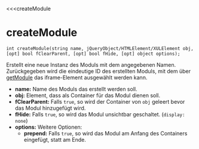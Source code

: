 ﻿<<<createModule

# createModule

```fnpreview
int createModule(string name, jQueryObject/HTMLElement/XULElement obj, [opt] bool fClearParent, [opt] bool fHide, [opt] object options);
```
Erstellt eine neue Instanz des Moduls mit dem angegebenen Namen. Zurückgegeben wird die eindeutige ID des erstellten Moduls, mit dem über [getModule](#) das iframe-Element ausgewählt werden kann.

* **name:**
  Name des Moduls das erstellt werden soll.
* **obj:**
  Element, dass als Container für das Modul dienen soll.
* **fClearParent:**
  Falls ```true```, so wird der Container von ```obj``` geleert bevor das Modul hinzugefügt wird.
* **fHide:**
  Falls ```true```, so wird das Modul unsichtbar geschaltet. (```display: none```)
* **options:**
  Weitere Optionen:
  * **prepend:**
    Falls ```true```, so wird das Modul am Anfang des Containers eingefügt, statt am Ende.